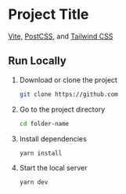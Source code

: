 # Project Title

[Vite](https://vitejs.dev), [PostCSS](https://postcss.org), and [Tailwind CSS](https://tailwindcss.com)

## Run Locally

1. Download or clone the project

   ```sh
   git clone https://github.com
   ```

2. Go to the project directory

   ```sh
   cd folder-name
   ```

3. Install dependencies

   ```sh
   yarn install
   ```

4. Start the local server

   ```sh
   yarn dev
   ```
